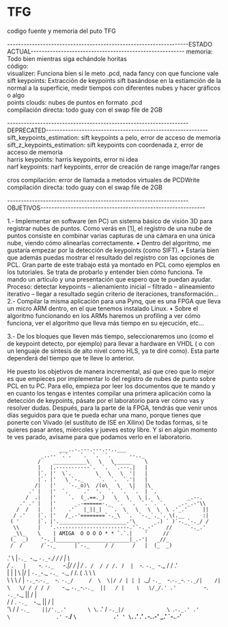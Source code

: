 # TFG
codigo fuente y memoria del puto TFG

------------------------------------------------------------------ESTADO ACTUAL--------------------------------------------------------
memoria: Todo bien mientras siga echándole horitas  
código:  
visualizer: Funciona bien si le meto .pcd, nada fancy con que funcione vale  
sift keypoints: Extracción de keypoints sift basándose en la estiamción de la normal a la superficie, medir tiempos con diferentes nubes y hacer gráficos o algo  
points clouds: nubes de puntos en formato .pcd  
compilación directa: todo guay con el swap file de 2GB  

------------------------------------------------------------------DEPRECATED-----------------------------------------------------------
sift_keypoints_estimation: sift keypoints a pelo, error de acceso de memoria  
sift_z_keypoints_estimation: sift keypoints con coordenada z, error de acceso de memoria   
harris keypoints: harris keypoints, error ni idea  
narf keypoints: narf keypoints, error de creación de range image/far ranges  
 
cros compilación: error de llamada a metodos virtuales de PCDWrite  
compilación directa: todo guay con el swap file de 2GB  
          
------------------------------------------------------------------OBJETIVOS------------------------------------------------------------

1.- Implementar en software (en PC) un sistema básico de visión 3D para registrar nubes de puntos. Como verás en [1], el registro de una nube de puntos consiste en combinar varias capturas de una cámara en una única nube, viendo cómo alinearlas correctamente. 
•	Dentro del algoritmo, me gustaría empezar por la detección de keypoints (como SIFT). 
•	Estaría bien que además puedas mostrar el resultado del registro con las opciones de PCL. 
Gran parte de este trabajo está ya montado en PCL como ejemplos en los tutoriales. Se trata de probarlo y entender bien cómo funciona. Te mando un artículo y una presentación que espero que te puedan ayudar.
Proceso: detectar keypoints – alienamiento inicial – filtrado – alineamiento iterativo – llegar a resultado según criterio de iteraciones, transformación…
2.- Compilar la misma aplicación para una Pynq, que es una FPGA que lleva un micro ARM dentro, en el que tenemos instalado Linux. 
•	Sobre el algoritmo funcionando en los ARMs haremos un profiling a ver cómo funciona, ver el algoritmo que lleva más tiempo en su ejecución, etc...

3.- De los bloques que lleven más tiempo, seleccionaremos uno (como el de keypoint detecto, por ejemplo) para llevar a hardware en VHDL ( o con un lenguaje de síntesis de alto nivel como HLS, ya te diré como). Esta parte dependerá del tiempo que te lleve lo anterior.


He puesto los objetivos de manera incremental, así que creo que lo mejor es que empieces por implementar lo del registro de nubes de punto sobre PCL en tu PC. Para ello, empieza por leer los documentos que te mando y en cuanto los tengas e intentes compilar una primera aplicación como la detección de keypoints, pásate por el laboratorio para ver cómo vas y resolver dudas. 
Después, para la parte de la FPGA, tendrás que venir unos días seguidos para que te pueda echar una mano, porque tienes que ponerte con Vivado (el sustituto de ISE en Xilinx)  De todas formas, si te quieres pasar antes, miércoles y jueves estoy libre. Y si en algún momento te ves parado, avísame para que podamos verlo en el laboratorio.

                     ___..-.---.---.--..___
               _..-- `.`.   `.  `.  `.      --.._
              /    ___________\   \   \______    \
              |   |.-----------`.  `.  `.---.|   |
              |`. |'  \`.        \   \   \  '|   |
              |`. |'   \ `-._     `.  `.  `.'|   |
             /|   |'    `-._o)\  /(o\   \   \|   |\
           .' |   |'  `.     .'  '.  `.  `.  `.  | `.
          /  .|   |'    `.  (_.==._)   \   \   \ |.  \         _.--.
        .' .' |   |'      _.-======-._  `.  `.  `. `. `.    _.-_.-'\\
       /  /   |   |'    .'   |_||_|   `.  \   \   \  \  \ .'_.'     ||
      / .'    |`. |'   /_.-'========`-._\  `.  `-._`._`. \(.__      :|
     ( '      |`. |'.______________________.'\      _.) ` )`-._`-._/ /
      \\      |   '.------------------------.'`-._-'    //     `-._.'
      _\\_    \    | AMIGA  O O O O * * `.`.|    '     //
     (_  _)    '-._|________________________|_.-'|   _//_
     /  /      /`-._      |`-._     / /      /   |  (_  _)
   .'   \     |`-._ `-._   `-._`-._/ /      /    |    \  \
  /      `.   |    `-._ `-._   `-._|/      /     |    /   `.
 /  / / /. )  |  `-._  `-._ `-._          /     /   .'      \
| | | \ \|/   |  `-._`-._  `-._ `-._     /     /.  ( .\ \ \  \
 \ \ \ \/     |  `-._`-._`-._  `-._ `-._/     /  \  \|/ / | | |
  `.\_\/       `-._  `-._`-._`-._  `-._/|    /|   \   \/ / / /
              /    `-._  `-._`-._`-._  ||   / |    \   \/_/.'
            .'         `-._  `-._`-._  ||  /  |     \
           /           / . `-._  `-._  || /   |      \
          '\          / /      `-._    ||/'._.'       \
           \`.      .' /           `-._|/              \
            `.`-._.' .'               \               .'
              `-.__\/                 `\            .' '
                                       \`.       _.' .'
                                        `.`-._.-' _.'
                                          `-.__.-'


